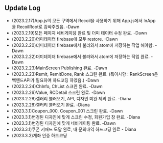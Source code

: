 ## Update Log

- (2023.2.17)App.js의 모든 구역에서 Recoil을 사용하기 위해 App.js에서 InApp을 RecoilRoot로 감싸주었음. -Dawn
- (2023.2.19)모든 페이지 네비게이팅 완료 및 더미 데이터 수정 완료. -Dawn
- (2023.2.20)더미데이터 firebase에 모두 restore. -Dawn
- (2023.2.20)더미데이터 firebase에서 불러와서 atom에 저장하는 작업 해야함. -Dawn
- (2023.2.22)더미데이터 firebase에서 불러와서 atom에 저장하는 작업 완료. -Dawn
- (2023.2.23)MainScreen Publishing 완료. -Dawn
- (2023.2.23)Remit, RemitDone, Rank 스크린 완료. (특이사항 : RankScreen은 백엔드API가 필요하여 하드코딩 하였음.) -Dawn
- (2023.2.24)ChInfo, ChList 스크린 완료. -Dawn
- (2023.2.26)Value, RCDetail 스크린 완료. -Dawn
- (2023.2.28)갤러리 불러오기, API, 디자인 미완 제외 완료. -Diana
- (2023.2.28)갤러리 불러오기 완료. -Diana
- (2023.3.1)Coupon_000, Coupon_001 스크린 완료. -Dawn
- (2023.3.1)변경된 디자인에 맞게 스크린 수정, 회원가입 창 완료. -Diana
- (2023.3.1)변경된 디자인에 맞게 네비게이팅 완료. -Dawn
- (2023.3.1)쿠폰 키패드 모달 완료, 내 문의내역 하드코딩 완료 - Diana
- (2023.3.2)계좌 인증 하드코딩 
